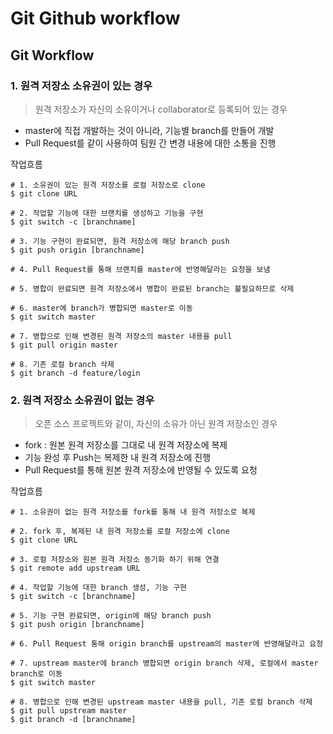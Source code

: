 # **Git Github workflow**

## Git Workflow

### 1. 원격 저장소 소유권이 있는 경우
> 원격 저장소가 자신의 소유이거나 collaborator로 등록되어 있는 경우

- master에 직접 개발하는 것이 아니라, 기능별 branch를 만들어 개발
- Pull Request를 같이 사용하여 팀원 간 변경 내용에 대한 소통을 진행

작업흐름

```git bash
# 1. 소유권이 있는 원격 저장소를 로컬 저장소로 clone
$ git clone URL

# 2. 작업할 기능에 대한 브랜치를 생성하고 기능을 구현
$ git switch -c [branchname]

# 3. 기능 구현이 완료되면, 원격 저장소에 해당 branch push
$ git push origin [branchname]

# 4. Pull Request를 통해 브랜치를 master에 반영해달라는 요청을 보냄

# 5. 병합이 완료되면 원격 저장소에서 병합이 완료된 branch는 불필요하므로 삭제

# 6. master에 branch가 병합되면 master로 이동
$ git switch master

# 7. 병합으로 인해 변경된 원격 저장소의 master 내용을 pull
$ git pull origin master

# 8. 기존 로컬 branch 삭제
$ git branch -d feature/login
```

### 2. 원격 저장소 소유권이 없는 경우
> 오픈 소스 프로젝트와 같이, 자신의 소유가 아닌 원격 저장소인 경우

- fork : 원본 원격 저장소를 그대로 내 원격 저장소에 복제
- 기능 완성 후 Push는 복제한 내 원격 저장소에 진행
- Pull Request를 통해 원본 원격 저장소에 반영될 수 있도록 요청

작업흐름

```git bash
# 1. 소유권이 없는 원격 저장소를 fork를 통해 내 원격 저장소로 복제

# 2. fork 후, 복제된 내 원격 저장소를 로컬 저장소에 clone
$ git clone URL

# 3. 로컬 저장소와 원본 원격 저장소 동기화 하기 위해 연결
$ git remote add upstream URL

# 4. 작업할 기능에 대한 branch 생성, 기능 구현
$ git switch -c [branchname]

# 5. 기능 구현 완료되면, origin에 해당 branch push
$ git push origin [branchname]

# 6. Pull Request 통해 origin branch를 upstream의 master에 반영해달라고 요청

# 7. upstream master에 branch 병합되면 origin branch 삭제, 로컬에서 master branch로 이동
$ git switch master

# 8. 병합으로 인해 변경된 upstream master 내용을 pull, 기존 로컬 branch 삭제
$ git pull upstream master
$ git branch -d [branchname]

```